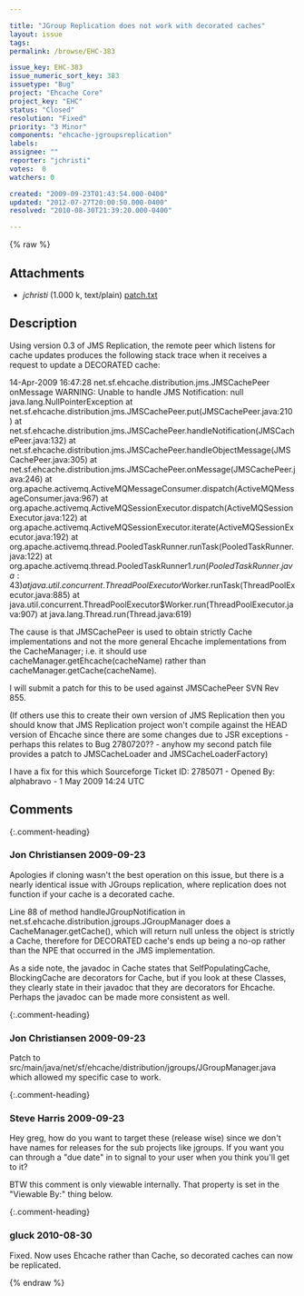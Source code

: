 ```yaml
---

title: "JGroup Replication does not work with decorated caches"
layout: issue
tags: 
permalink: /browse/EHC-383

issue_key: EHC-383
issue_numeric_sort_key: 383
issuetype: "Bug"
project: "Ehcache Core"
project_key: "EHC"
status: "Closed"
resolution: "Fixed"
priority: "3 Minor"
components: "ehcache-jgroupsreplication"
labels: 
assignee: ""
reporter: "jchristi"
votes:  0
watchers: 0

created: "2009-09-23T01:43:54.000-0400"
updated: "2012-07-27T20:00:50.000-0400"
resolved: "2010-08-30T21:39:20.000-0400"

---
```




{% raw %}


## Attachments
  
* <em>jchristi</em> (1.000 k, text/plain) [patch.txt](/attachments/EHC/EHC-383/patch.txt)
  



## Description

<div markdown="1" class="description">

Using version 0.3 of JMS Replication, the remote peer which listens for cache updates produces the following stack trace when it receives a request to update a DECORATED cache:

14-Apr-2009 16:47:28 net.sf.ehcache.distribution.jms.JMSCachePeer onMessage
WARNING: Unable to handle JMS Notification: null
java.lang.NullPointerException
        at net.sf.ehcache.distribution.jms.JMSCachePeer.put(JMSCachePeer.java:210)
        at net.sf.ehcache.distribution.jms.JMSCachePeer.handleNotification(JMSCachePeer.java:132)
        at net.sf.ehcache.distribution.jms.JMSCachePeer.handleObjectMessage(JMSCachePeer.java:305)
        at net.sf.ehcache.distribution.jms.JMSCachePeer.onMessage(JMSCachePeer.java:246)
        at org.apache.activemq.ActiveMQMessageConsumer.dispatch(ActiveMQMessageConsumer.java:967)
        at org.apache.activemq.ActiveMQSessionExecutor.dispatch(ActiveMQSessionExecutor.java:122)
        at org.apache.activemq.ActiveMQSessionExecutor.iterate(ActiveMQSessionExecutor.java:192)
        at org.apache.activemq.thread.PooledTaskRunner.runTask(PooledTaskRunner.java:122)
        at org.apache.activemq.thread.PooledTaskRunner$1.run(PooledTaskRunner.java:43)
        at java.util.concurrent.ThreadPoolExecutor$Worker.runTask(ThreadPoolExecutor.java:885)
        at java.util.concurrent.ThreadPoolExecutor$Worker.run(ThreadPoolExecutor.java:907)
        at java.lang.Thread.run(Thread.java:619)

The cause is that JMSCachePeer is used to obtain strictly Cache implementations and not the more general Ehcache implementations from the CacheManager; i.e. it should use cacheManager.getEhcache(cacheName) rather than cacheManager.getCache(cacheName).

I will submit a patch for this to be used against JMSCachePeer SVN Rev 855.

(If others use this to create their own version of JMS Replication then you should know that JMS Replication project won't compile against the HEAD version of Ehcache since there are some changes due to JSR exceptions - perhaps this relates to Bug 2780720?? - anyhow my second patch file provides a patch to JMSCacheLoader and JMSCacheLoaderFactory)

I have a fix for this which 
Sourceforge Ticket ID: 2785071 - Opened By: alphabravo - 1 May 2009 14:24 UTC

</div>

## Comments


{:.comment-heading}
### **Jon Christiansen** <span class="date">2009-09-23</span>

<div markdown="1" class="comment">

Apologies if cloning wasn't the best operation on this issue, but there is a nearly identical issue with JGroups replication, where replication does not function if your cache is a decorated cache.

Line 88 of method handleJGroupNotification in net.sf.ehcache.distribution.jgroups.JGroupManager does a CacheManager.getCache(), which will return null unless the object is strictly a Cache, therefore for DECORATED cache's ends up being a no-op rather than the NPE that occurred in the JMS implementation.

As a side note, the javadoc in Cache states that SelfPopulatingCache, BlockingCache are decorators for Cache, but if you look at these Classes, they clearly state in their javadoc that they are decorators for Ehcache.  Perhaps the javadoc can be made more consistent as well.

</div>


{:.comment-heading}
### **Jon Christiansen** <span class="date">2009-09-23</span>

<div markdown="1" class="comment">

Patch to src/main/java/net/sf/ehcache/distribution/jgroups/JGroupManager.java which allowed my specific case to work.

</div>


{:.comment-heading}
### **Steve Harris** <span class="date">2009-09-23</span>

<div markdown="1" class="comment">

Hey greg, how do you want to target these (release wise) since we don't have names for releases for the sub projects like jgroups. If you want you can through a "due date" in to signal to your user when you think you'll get to it?

BTW this comment is only viewable internally. That property is set in the "Viewable By:" thing below.

</div>


{:.comment-heading}
### **gluck** <span class="date">2010-08-30</span>

<div markdown="1" class="comment">

Fixed. Now uses Ehcache rather than Cache, so decorated caches can now be replicated.

</div>



{% endraw %}
